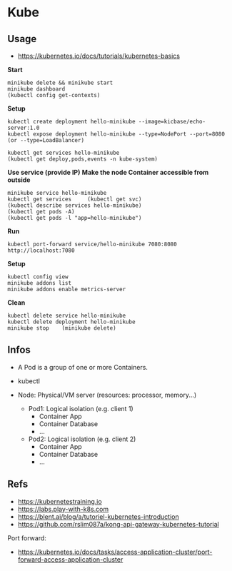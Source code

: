 # Kube

## Usage

- https://kubernetes.io/docs/tutorials/kubernetes-basics

**Start**
```
minikube delete && minikube start
minikube dashboard
(kubectl config get-contexts)
```

**Setup**
```
kubectl create deployment hello-minikube --image=kicbase/echo-server:1.0
kubectl expose deployment hello-minikube --type=NodePort --port=8080     (or --type=LoadBalancer)

kubectl get services hello-minikube
(kubectl get deploy,pods,events -n kube-system)
```

**Use service (provide IP)**
**Make the node Container accessible from outside**
```
minikube service hello-minikube
kubectl get services     (kubectl get svc)
(kubectl describe services hello-minikube)
(kubectl get pods -A)
(kubectl get pods -l "app=hello-minikube")
```

**Run**
```
kubectl port-forward service/hello-minikube 7080:8080
http://localhost:7080
```

**Setup**
```
kubectl config view
minikube addons list
minikube addons enable metrics-server
```

**Clean**
```
kubectl delete service hello-minikube
kubectl delete deployment hello-minikube
minikube stop    (minikube delete)
```

## Infos

- A Pod is a group of one or more Containers.
- kubectl <action> <resource>

- Node: Physical/VM server (resources: processor, memory...)
    - Pod1: Logical isolation (e.g. client 1)
        - Container App
        - Container Database
        - ...
    - Pod2: Logical isolation (e.g. client 2)
        - Container App
        - Container Database
        - ...

**Refs** 
---
- https://kubernetestraining.io
- https://labs.play-with-k8s.com
- https://blent.ai/blog/a/tutoriel-kubernetes-introduction
- https://github.com/rslim087a/kong-api-gateway-kubernetes-tutorial  

Port forward:
- https://kubernetes.io/docs/tasks/access-application-cluster/port-forward-access-application-cluster